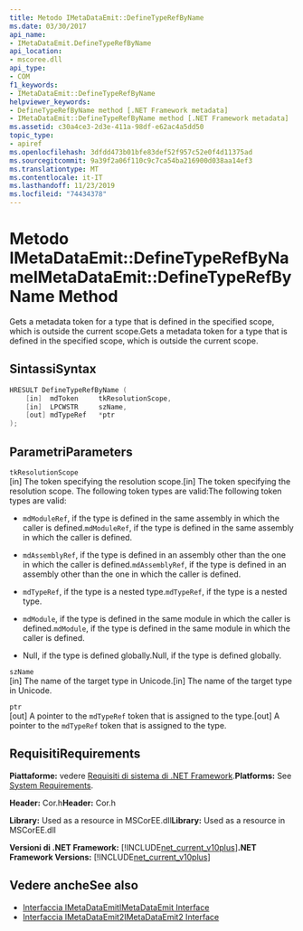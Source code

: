 ```yaml
---
title: Metodo IMetaDataEmit::DefineTypeRefByName
ms.date: 03/30/2017
api_name:
- IMetaDataEmit.DefineTypeRefByName
api_location:
- mscoree.dll
api_type:
- COM
f1_keywords:
- IMetaDataEmit::DefineTypeRefByName
helpviewer_keywords:
- DefineTypeRefByName method [.NET Framework metadata]
- IMetaDataEmit::DefineTypeRefByName method [.NET Framework metadata]
ms.assetid: c30a4ce3-2d3e-411a-98df-e62ac4a5dd50
topic_type:
- apiref
ms.openlocfilehash: 3dfdd473b01bfe83def52f957c52e0f4d11375ad
ms.sourcegitcommit: 9a39f2a06f110c9c7ca54ba216900d038aa14ef3
ms.translationtype: MT
ms.contentlocale: it-IT
ms.lasthandoff: 11/23/2019
ms.locfileid: "74434378"
---
```

# <a name="imetadataemitdefinetyperefbyname-method"></a><span data-ttu-id="8aafc-102">Metodo IMetaDataEmit::DefineTypeRefByName</span><span class="sxs-lookup"><span data-stu-id="8aafc-102">IMetaDataEmit::DefineTypeRefByName Method</span></span>
<span data-ttu-id="8aafc-103">Gets a metadata token for a type that is defined in the specified scope, which is outside the current scope.</span><span class="sxs-lookup"><span data-stu-id="8aafc-103">Gets a metadata token for a type that is defined in the specified scope, which is outside the current scope.</span></span>  
  
## <a name="syntax"></a><span data-ttu-id="8aafc-104">Sintassi</span><span class="sxs-lookup"><span data-stu-id="8aafc-104">Syntax</span></span>  
  
```cpp  
HRESULT DefineTypeRefByName (   
    [in]  mdToken     tkResolutionScope,   
    [in]  LPCWSTR     szName,   
    [out] mdTypeRef   *ptr   
);  
```  
  
## <a name="parameters"></a><span data-ttu-id="8aafc-105">Parametri</span><span class="sxs-lookup"><span data-stu-id="8aafc-105">Parameters</span></span>  
 `tkResolutionScope`  
 <span data-ttu-id="8aafc-106">[in] The token specifying the resolution scope.</span><span class="sxs-lookup"><span data-stu-id="8aafc-106">[in] The token specifying the resolution scope.</span></span> <span data-ttu-id="8aafc-107">The following token types are valid:</span><span class="sxs-lookup"><span data-stu-id="8aafc-107">The following token types are valid:</span></span>  
  
- <span data-ttu-id="8aafc-108">`mdModuleRef`, if the type is defined in the same assembly in which the caller is defined.</span><span class="sxs-lookup"><span data-stu-id="8aafc-108">`mdModuleRef`, if the type is defined in the same assembly in which the caller is defined.</span></span>  
  
- <span data-ttu-id="8aafc-109">`mdAssemblyRef`, if the type is defined in an assembly other than the one in which the caller is defined.</span><span class="sxs-lookup"><span data-stu-id="8aafc-109">`mdAssemblyRef`, if the type is defined in an assembly other than the one in which the caller is defined.</span></span>  
  
- <span data-ttu-id="8aafc-110">`mdTypeRef`, if the type is a nested type.</span><span class="sxs-lookup"><span data-stu-id="8aafc-110">`mdTypeRef`, if the type is a nested type.</span></span>  
  
- <span data-ttu-id="8aafc-111">`mdModule`, if the type is defined in the same module in which the caller is defined.</span><span class="sxs-lookup"><span data-stu-id="8aafc-111">`mdModule`, if the type is defined in the same module in which the caller is defined.</span></span>  
  
- <span data-ttu-id="8aafc-112">Null, if the type is defined globally.</span><span class="sxs-lookup"><span data-stu-id="8aafc-112">Null, if the type is defined globally.</span></span>  
  
 `szName`  
 <span data-ttu-id="8aafc-113">[in] The name of the target type in Unicode.</span><span class="sxs-lookup"><span data-stu-id="8aafc-113">[in] The name of the target type in Unicode.</span></span>  
  
 `ptr`  
 <span data-ttu-id="8aafc-114">[out] A pointer to the `mdTypeRef` token that is assigned to the type.</span><span class="sxs-lookup"><span data-stu-id="8aafc-114">[out] A pointer to the `mdTypeRef` token that is assigned to the type.</span></span>  
  
## <a name="requirements"></a><span data-ttu-id="8aafc-115">Requisiti</span><span class="sxs-lookup"><span data-stu-id="8aafc-115">Requirements</span></span>  
 <span data-ttu-id="8aafc-116">**Piattaforme:** vedere [Requisiti di sistema di .NET Framework](../../../../docs/framework/get-started/system-requirements.md).</span><span class="sxs-lookup"><span data-stu-id="8aafc-116">**Platforms:** See [System Requirements](../../../../docs/framework/get-started/system-requirements.md).</span></span>  
  
 <span data-ttu-id="8aafc-117">**Header:** Cor.h</span><span class="sxs-lookup"><span data-stu-id="8aafc-117">**Header:** Cor.h</span></span>  
  
 <span data-ttu-id="8aafc-118">**Library:** Used as a resource in MSCorEE.dll</span><span class="sxs-lookup"><span data-stu-id="8aafc-118">**Library:** Used as a resource in MSCorEE.dll</span></span>  
  
 <span data-ttu-id="8aafc-119">**Versioni di .NET Framework:** [!INCLUDE[net_current_v10plus](../../../../includes/net-current-v10plus-md.md)]</span><span class="sxs-lookup"><span data-stu-id="8aafc-119">**.NET Framework Versions:** [!INCLUDE[net_current_v10plus](../../../../includes/net-current-v10plus-md.md)]</span></span>  
  
## <a name="see-also"></a><span data-ttu-id="8aafc-120">Vedere anche</span><span class="sxs-lookup"><span data-stu-id="8aafc-120">See also</span></span>

- [<span data-ttu-id="8aafc-121">Interfaccia IMetaDataEmit</span><span class="sxs-lookup"><span data-stu-id="8aafc-121">IMetaDataEmit Interface</span></span>](../../../../docs/framework/unmanaged-api/metadata/imetadataemit-interface.md)
- [<span data-ttu-id="8aafc-122">Interfaccia IMetaDataEmit2</span><span class="sxs-lookup"><span data-stu-id="8aafc-122">IMetaDataEmit2 Interface</span></span>](../../../../docs/framework/unmanaged-api/metadata/imetadataemit2-interface.md)
